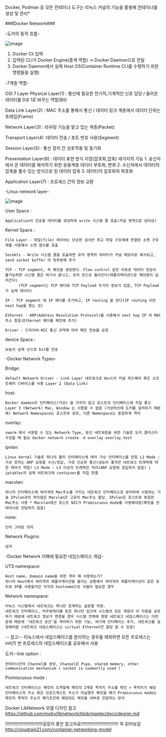 Docker, Podman 등 모든 컨테이너 도구는 리눅스 커널의 기능을 활용해 컨테이너를 생성 및 관리*

###Docker Network###

-도커의 동작 흐름-

![image](https://user-images.githubusercontent.com/104714337/218274811-8623c5b7-81b8-450d-81c6-3df85295a24b.png)
  1. Docker Cli 입력
  2. 입력된 CLI가 Docker Engine(중계 역할) -> Docker Daemon으로 전달
  3. Docker Daemon에서 실제 Host OS(Container Runtime CLI를 수행하기 위한 명령들을 실행)
    
-7계층 역할-

  OSI 7 Layer Physical Layer(1) : 통신에 필요한 전기적,기계적인 신호 담당 / 들어온 데이터를 0과 1로 바꾸는 역할(Bit)

  Data Link Layer(2) : MAC 주소를 통해서 통신 / 데이터 링크 계층에서 데이터 단위는 프레임(Frame)

  Network Layer(3) : 라우팅 기능을 맡고 있는 계층(Packet)

  Transport Layer(4) :데이터 전송 / 포트 번호 사용(Segment)

  Session Layer(5) : 통신 장치 간 상호작용 및 동기화

  Presentation Layer(6) : 데이터 표현 방식 지정(암호화,압축) 세가지의 기능 1. 송신자에서 온 데이터를 해석하기 위한 응용계층 데이터 부호화, 변화 2. 수신자에서 데이터의 압축을 풀수 있는 방식으로 된 데이터 압축 3. 데이터의 암호화와 복호화

  Application Layer(7) : 프로세스 간의 정보 교환

-Linux network layer-

![image](https://user-images.githubusercontent.com/104714337/218293029-97ccde41-3d8b-4a9f-8cbd-6c9c081e9632.png)


  User Space : 
    
    Application이 전송할 데이터를 생성하여 write 시스템 콜 호출(커널 영역으로 넘어감)
    
  Kernel Space : 
  
    File Layer - 파일(file) 레이어는 단순한 검사만 하고 파일 구조체에 연결된 소켓 구조체를 사용해서 소켓 함수를 호출
    
    Socekts - Write 시스템 콜을 호출하면 유저 영역의 데이터가 커널 메모리로 복사되고, send socket buffer 의 뒷부분에 추가
    
    TCP - TCP segment, 즉 패킷을 생성한다. Flow control 같은 이유로 데이터 전송이 불가능하면 시스템 콜은 여기서 끝나고, 유저 모드로 돌아간다(애플리케이션으로 제어권이 넘어간다)
          (TCP segment는 TCP 헤더와 TCP Payload 두가지 정보가 있음, TCP Payload가 실제 데이터)
          
    IP - TCP segment 에 IP 헤더를 추가하고, IP routing 을 한다(IP routing 이란 next hop을 찾는 것)
    
    Ethernet - ARP(Address Resolution Protocol)를 사용해서 next hop IP 의 MAC 주소 찾음(Ethernet 헤더를 패킷에 추가)
    
    Driver - 드라이버-NIC 통신 규약에 따라 패킷 전송을 요청
    
  device Space : 
  
    요놈이 실제 선으로 bit를 전송

-Docker Network Types-

  Bridge: 
  
    default Network Driver - Link Layer 네트워크로 Host의 커널 하드웨어 혹은 소프트웨어 디바이스를 사용 Layer 2 (Data Link)

  host: 
    
    Docker daemon의 인터페이스(가상) 을 거치지 않고 호스트의 인터페이스에 직접 통신 Layer 3 (Network) Mac, Window 는 사용할 수 없음 (가상머신에 도커를 설치하기 때문에) Network Namespace는 호스트와 공유, 다른 Namespace는 동일하게 격리

  overlay: 
    
    swarm 에서 사용할 수 있는 Network Type, 분산 네트워킹을 위한 기술로 도커 클러스터 구성할 때 필요 docker network create -d overlay overlay_test

  ipvlan: 
    
    Linux kernel 기술로 하나의 물리 인터페이스에 여러 가상 인터페이스를 만듬 L2 Mode : 가상 장치는 ARP 요청을 수신/응답, 가장 단순한 통신(성능이 좋지만 네트워크 트래픽에 대한 제어가 약함) L3 Mode : L3 이상의 트래픽만 처리(ARP 요청에 응답하지 않음) \ iptables의 실제 네트워크에 container를 직접 연결

  macvlan: 
    
    하나의 인터페이스에 여러개의 Mac주소를 가지는 네트워크 인터페이스로 분리하여 사용하는 기술 IPvlan과의 차이점은 Macvlan은 고유의 Mac주소 할당, IPvlan은 호스트와 동일한 Mac주소 사용 * Macvlan에선 호스트 NIC가 Promiscuous mode를 사용해야함(패킷을 컨테이너로 전달하지 않음)

  none: 
     
    단어 그대로 의미

  Network Plugins: 
    
    넘겨

-Docker Network 이해에 필요한 네임스페이스 개념-

  UTS namespace: 
    
    Host name, Domain name을 위한 격리 왜 사용하는가? 
    하나의 Host에서 여러개의 애플리케이션을 올리는 상황에서 여러개의 애플리케이션이 같은 포트와 IP를 사용할지만 각각의 hostname으로 식별이 필요한 경우

  Network namespace:
    
    리눅스 시스템에서 네트워크는 하나만 존재하는 글로벌 자원. 
    네트워크 인터페이스, 라우팅테이블 등은 하나만 있으며 시스템의 모든 계정이 이 자원을 공유하기 때문에 네트워크 정보가 변경될 경우 시스템 전체에 영향 네트워크 네임스페이스는 이런 문제 때문에 '네트워크 공간'을 격리하기 위한 기능, 여기에 인터페이스 추가, 네트워크를 설정해야함 (네트워크 네임스페이스는 virtual Ethernet만 할당 할 수 있음)



-- 참고-- 
  리눅스에서 네임스페이스를 분리하는 경우를 제외하면 모든 프로세스는 init(1) 번 프로세스의 네임스페이스를 공유해서 사용

  도커--link option : 
    
    컨테이너간의 Channel을 생성, Channel은 Pipe, shared memory, other communication mechanism ( socket is coomonlly used )

  Promiscuous mode : 
    
    네트워크 인터페이스는 패킷이 도착할때 패킷의 2계층 목적지 주소를 확인 > 목적지가 해당 인터페이스의 주소 혹은 브로드캐스트 주소가 아닐경우 패킷을 폐기 Promiscuous mode는 패킷의 목적지 주소가 폐기조건에 해당되도 패킷을 내부로 전달하는 방식
    
  Docker LibNetwork 모델 디자인 참고 https://github.com/moby/libnetwork/blob/master/docs/design.md

!!!!!!!!!!!!!!!!!!!!!!!!!!!!!!굉장히 좋은 참고자료!!!!!!!!!!!!!!!!!!!!!!!!!!!!!! 
꼭 읽어보길
http://cloudrain21.com/container-networking-model
